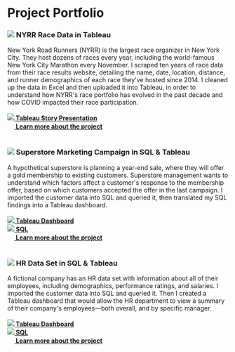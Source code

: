 # Project Portfolio

<h3><b><picture><img src="https://github.com/rachel-m-wheeler/data-analytics/assets/102989527/f1951a01-5a96-41e4-875c-b56277d92fb8"></picture> NYRR Race Data in Tableau</h3></b>
New York Road Runners (NYRR) is the largest race organizer in New York City. They host dozens of races every year, including the world-famous New York City Marathon every November. I scraped ten years of race data from their race results website, detailing the name, date, location, distance, and runner demographics of each race they've hosted since 2014. I cleaned up the data in Excel and then uploaded it into Tableau, in order to understand how NYRR's race portfolio has evolved in the past decade and how COVID impacted their race participation.<br><br>
<picture><img src="https://github.com/rachel-m-wheeler/data-analytics/assets/102989527/a28160bb-2c34-4535-9dcf-984dee3cca99"></picture><a href="https://public.tableau.com/app/profile/rachel.wheeler/viz/NYRRRaceData-StoryPresentation/RunningRacesinNYC"><b> Tableau Story Presentation</b></a><br>
<picture><img src="https://github.com/rachel-m-wheeler/data-analytics/assets/102989527/627ca835-370a-48d4-b73d-a055a7b19110" width="16" height="16"></picture><a href="https://github.com/rachel-m-wheeler/nyrr-running-races-in-nyc"><b> Learn more about the project</b></a></br>
<br>
<h3><b><picture><img src="https://github.com/rachel-m-wheeler/data-analytics/assets/102989527/a0331f6a-7030-4735-89f4-cab4394110be"></picture> Superstore Marketing Campaign in SQL & Tableau</h3></b>
A hypothetical superstore is planning a year-end sale, where they will offer a gold membership to existing customers. Superstore management wants to understand which factors affect a customer's response to the membership offer, based on which customers accepted the offer in the last campaign. I imported the customer data into SQL and queried it, then translated my SQL findings into a Tableau dashboard.  <br><br>
<picture><img src="https://github.com/rachel-m-wheeler/data-analytics/assets/102989527/a28160bb-2c34-4535-9dcf-984dee3cca99"></picture><a href="https://public.tableau.com/app/profile/rachel.wheeler/viz/SuperstoreMarketingDashboard_16913422353990/Dashboard1"><b> Tableau Dashboard</b></a><br>
<picture><img src="https://github.com/rachel-m-wheeler/data-analytics/assets/102989527/f33479ad-4db4-4665-9298-6814bfb83a97"></picture><a href="https://github.com/rachel-m-wheeler/superstore-marketing/blob/main/Superstore%20Marketing%20SQL.sql"><b> SQL</b></a><br>
<picture><img src="https://github.com/rachel-m-wheeler/data-analytics/assets/102989527/627ca835-370a-48d4-b73d-a055a7b19110" width="16" height="16"></picture><a href="https://github.com/rachel-m-wheeler/superstore-marketing"><b> Learn more about the project</b></a></br>
<br>
<h3><b><picture><img src="https://github.com/rachel-m-wheeler/data-analytics/assets/102989527/698efdaf-89e1-482d-b416-29b7989a7d3d"></picture> HR Data Set in SQL & Tableau</h3></b>
A fictional company has an HR data set with information about all of their employees, including demographics, performance ratings, and salaries. I imported the customer data into SQL and queried it. Then I created a Tableau dashboard that would allow the HR department to view a summary of their company's employees—both overall, and by specific manager.<br><br>
<picture><img src="https://github.com/rachel-m-wheeler/data-analytics/assets/102989527/a28160bb-2c34-4535-9dcf-984dee3cca99"></picture><a href="https://public.tableau.com/app/profile/rachel.wheeler/viz/HRDashboard_16920407834840/Dashboard1"><b> Tableau Dashboard</b></a><br>
<picture><img src="https://github.com/rachel-m-wheeler/data-analytics/assets/102989527/f33479ad-4db4-4665-9298-6814bfb83a97"></picture><a href="https://github.com/rachel-m-wheeler/superstore-marketing/blob/main/Superstore%20Marketing%20SQL.sql"><b> SQL</b></a><br>
<picture><img src="https://github.com/rachel-m-wheeler/data-analytics/assets/102989527/627ca835-370a-48d4-b73d-a055a7b19110" width="16" height="16"></picture><a href="https://github.com/rachel-m-wheeler/superstore-marketing"><b> Learn more about the project</b></a></br>


